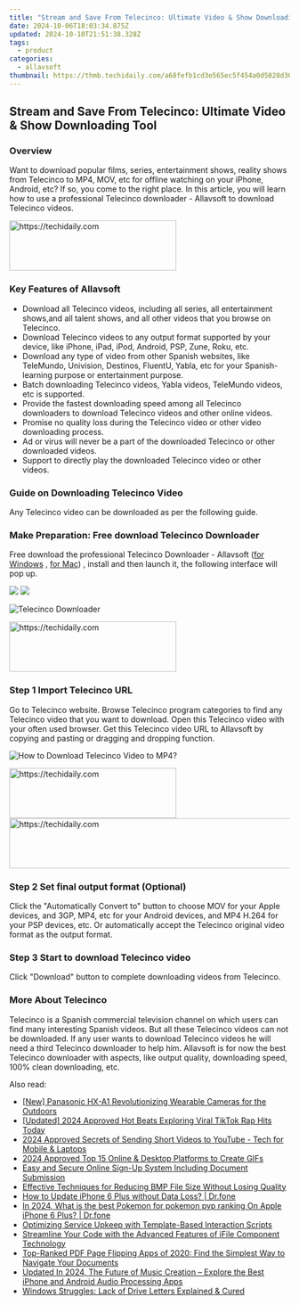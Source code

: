 ```yaml
---
title: "Stream and Save From Telecinco: Ultimate Video & Show Downloading Tool"
date: 2024-10-06T18:03:34.875Z
updated: 2024-10-10T21:51:38.328Z
tags:
  - product
categories:
  - allavsoft
thumbnail: https://thmb.techidaily.com/a68fefb1cd3e565ec5f454a0d5028d3000ec7ede8d478967f77735423a6ab539.jpg
---
```


## Stream and Save From Telecinco: Ultimate Video & Show Downloading Tool

### Overview

Want to download popular films, series, entertainment shows, reality shows from Telecinco to MP4, MOV, etc for offline watching on your iPhone, Android, etc? If so, you come to the right place. In this article, you will learn how to use a professional Telecinco downloader - Allavsoft to download Telecinco videos.

<!-- affiliate ads begin -->
<a href="https://aligracehair.sjv.io/c/5597632/2135370/19272" target="_top" id="2135370">
  <img src="//a.impactradius-go.com/display-ad/19272-2135370" border="0" alt="https://techidaily.com" width="300" height="90"/>
</a>
<img height="0" width="0" src="https://aligracehair.sjv.io/i/5597632/2135370/19272" style="position:absolute;visibility:hidden;" border="0" />
<!-- affiliate ads end -->

### Key Features of Allavsoft

* Download all Telecinco videos, including all series, all entertainment shows,and all talent shows, and all other videos that you browse on Telecinco.
* Download Telecinco videos to any output format supported by your device, like iPhone, iPad, iPod, Android, PSP, Zune, Roku, etc.
* Download any type of video from other Spanish websites, like TeleMundo, Univision, Destinos, FluentU, Yabla, etc for your Spanish-learning purpose or entertainment purpose.
* Batch downloading Telecinco videos, Yabla videos, TeleMundo videos, etc is supported.
* Provide the fastest downloading speed among all Telecinco downloaders to download Telecinco videos and other online videos.
* Promise no quality loss during the Telecinco video or other video downloading process.
* Ad or virus will never be a part of the downloaded Telecinco or other downloaded videos.
* Support to directly play the downloaded Telecinco video or other videos.

### Guide on Downloading Telecinco Video

Any Telecinco video can be downloaded as per the following guide.

### Make Preparation: Free download Telecinco Downloader

Free download the professional Telecinco Downloader - Allavsoft ([for Windows](https://tools.techidaily.com/allavsoft/products/) , [for Mac](https://tools.techidaily.com/allavsoft/products/)) , install and then launch it, the following interface will pop up.

[![](https://www.allavsoft.com/how-to/../images/how-to/free-download-win.jpg)](https://tools.techidaily.com/allavsoft/products/) [![](https://www.allavsoft.com/how-to/../images/how-to/free-download-mac.jpg)](https://tools.techidaily.com/allavsoft/products/)

![Telecinco Downloader](https://www.allavsoft.com/how-to/../images/allavsoft/screen-shot-600.jpg)

<!-- affiliate ads begin -->
<a href="https://25home.pxf.io/c/5597632/2148645/16836" target="_top" id="2148645">
  <img src="//a.impactradius-go.com/display-ad/16836-2148645" border="0" alt="https://techidaily.com" width="300" height="90"/>
</a>
<img height="0" width="0" src="https://25home.pxf.io/i/5597632/2148645/16836" style="position:absolute;visibility:hidden;" border="0" />
<!-- affiliate ads end -->

### Step 1 Import Telecinco URL

Go to Telecinco website. Browse Telecinco program categories to find any Telecinco video that you want to download. Open this Telecinco video with your often used browser. Get this Telecinco video URL to Allavsoft by copying and pasting or dragging and dropping function.

![How to Download Telecinco Video to MP4?](https://www.allavsoft.com/how-to/../images/how-to/download-rtmp-video/download-rtmp-video.jpg)

<!-- affiliate ads begin -->
<a href="https://sentrypc.7eer.net/c/5597632/398449/3022" target="_top" id="398449">
  <img src="//a.impactradius-go.com/display-ad/3022-398449" border="0" alt="https://techidaily.com" width="300" height="90"/>
</a>
<img height="0" width="0" src="https://sentrypc.7eer.net/i/5597632/398449/3022" style="position:absolute;visibility:hidden;" border="0" />
<!-- affiliate ads end -->

<!-- affiliate ads begin -->
<a href="https://appsumo.8odi.net/c/5597632/2105869/7443" target="_top" id="2105869">
  <img src="//a.impactradius-go.com/display-ad/7443-2105869" border="0" alt="https://techidaily.com" width="728" height="90"/>
</a>
<img height="0" width="0" src="https://appsumo.8odi.net/i/5597632/2105869/7443" style="position:absolute;visibility:hidden;" border="0" />
<!-- affiliate ads end -->

### Step 2 Set final output format (Optional)

Click the "Automatically Convert to" button to choose MOV for your Apple devices, and 3GP, MP4, etc for your Android devices, and MP4 H.264 for your PSP devices, etc. Or automatically accept the Telecinco original video format as the output format.

### Step 3 Start to download Telecinco video

Click "Download" button to complete downloading videos from Telecinco.

### More About Telecinco

Telecinco is a Spanish commercial television channel on which users can find many interesting Spanish videos. But all these Telecinco videos can not be downloaded. If any user wants to download Telecinco videos he will need a third Telecinco downloader to help him. Allavsoft is for now the best Telecinco downloader with aspects, like output quality, downloading speed, 100% clean downloading, etc.

<ins class="adsbygoogle"
     style="display:block"
     data-ad-format="autorelaxed"
     data-ad-client="ca-pub-7571918770474297"
     data-ad-slot="1223367746"></ins>

<ins class="adsbygoogle"
     style="display:block"
     data-ad-client="ca-pub-7571918770474297"
     data-ad-slot="8358498916"
     data-ad-format="auto"
     data-full-width-responsive="true"></ins>

<span class="atpl-alsoreadstyle">Also read:</span>
<div><ul>
<li><a href="https://fox-glue.techidaily.com/new-panasonic-hx-a1-revolutionizing-wearable-cameras-for-the-outdoors/"><u>[New] Panasonic HX-A1 Revolutionizing Wearable Cameras for the Outdoors</u></a></li>
<li><a href="https://tiktok-video-recordings.techidaily.com/updated-2024-approved-hot-beats-exploring-viral-tiktok-rap-hits-today/"><u>[Updated] 2024 Approved Hot Beats Exploring Viral TikTok Rap Hits Today</u></a></li>
<li><a href="https://youtube-docs.techidaily.com/approved-secrets-of-sending-short-videos-to-youtube-tech-for-mobile-and-laptops/"><u>2024 Approved Secrets of Sending Short Videos to YouTube - Tech for Mobile & Laptops</u></a></li>
<li><a href="https://youtube-zero.techidaily.com/approved-top-15-online-and-desktop-platforms-to-create-gifs/"><u>2024 Approved Top 15 Online & Desktop Platforms to Create GIFs</u></a></li>
<li><a href="https://fox-search.techidaily.com/easy-and-secure-online-sign-up-system-including-document-submission/"><u>Easy and Secure Online Sign-Up System Including Document Submission</u></a></li>
<li><a href="https://fox-search.techidaily.com/effective-techniques-for-reducing-bmp-file-size-without-losing-quality/"><u>Effective Techniques for Reducing BMP File Size Without Losing Quality</u></a></li>
<li><a href="https://review-topics.techidaily.com/how-to-update-iphone-6-plus-without-data-loss-drfone-by-drfone-ios-system-repair-ios-system-repair/"><u>How to Update iPhone 6 Plus without Data Loss? | Dr.fone</u></a></li>
<li><a href="https://ios-pokemon-go.techidaily.com/in-2024-what-is-the-best-pokemon-for-pokemon-pvp-ranking-on-apple-iphone-6-plus-drfone-by-drfone-virtual-ios/"><u>In 2024, What is the best Pokemon for pokemon pvp ranking On Apple iPhone 6 Plus? | Dr.fone</u></a></li>
<li><a href="https://fox-search.techidaily.com/optimizing-service-upkeep-with-template-based-interaction-scripts/"><u>Optimizing Service Upkeep with Template-Based Interaction Scripts</u></a></li>
<li><a href="https://fox-search.techidaily.com/streamline-your-code-with-the-advanced-features-of-ifile-component-technology/"><u>Streamline Your Code with the Advanced Features of iFile Component Technology</u></a></li>
<li><a href="https://fox-search.techidaily.com/top-ranked-pdf-page-flipping-apps-of-2020-find-the-simplest-way-to-navigate-your-documents/"><u>Top-Ranked PDF Page Flipping Apps of 2020: Find the Simplest Way to Navigate Your Documents</u></a></li>
<li><a href="https://sound-tweaking.techidaily.com/updated-in-2024-the-future-of-music-creation-explore-the-best-iphone-and-android-audio-processing-apps/"><u>Updated In 2024, The Future of Music Creation – Explore the Best iPhone and Android Audio Processing Apps</u></a></li>
<li><a href="https://win11.techidaily.com/windows-struggles-lack-of-drive-letters-explained-and-cured/"><u>Windows Struggles: Lack of Drive Letters Explained & Cured</u></a></li>
</ul></div>

